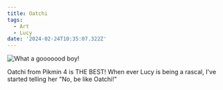 ```yaml
---
title: Oatchi
tags:
  - Art
  - Lucy
date: '2024-02-24T10:35:07.322Z'
---
```


![What a gooooood boy!](http://res.cloudinary.com/cpadilla/image/upload/v1708725701/chrisdpadilla/blog/art/xaonc4a4c3e1wdyukdxl.jpg)

Oatchi from Pikmin 4 is THE BEST! When ever Lucy is being a rascal, I've started telling her "No, be like Oatchi!"
